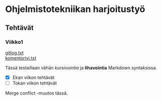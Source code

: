 # Ohjelmistotekniikan harjoitustyö
## Tehtävät
### Viikko1

[gitlog.txt](https://github.com/Doubleneck/ot-harjoitustyo/blob/master/laskarit/viikko1/gitlog.txt)  
[komentorivi.txt](https://github.com/Doubleneck/ot-harjoitustyo/blob/master/laskarit/viikko1/komentorivi.txt)

Tässä testaillaan vähän *kursivointia* ja **lihavointia** Markdown syntaksissa.

- [x] Ekan viikon tehtävät
- [ ] Tokan viikon tehtävät

Merge conflict -muutos tässä.

